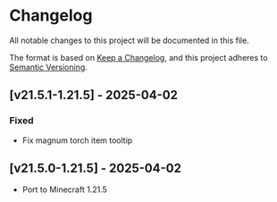 # Changelog
All notable changes to this project will be documented in this file.

The format is based on [Keep a Changelog](https://keepachangelog.com/en/1.0.0/),
and this project adheres to [Semantic Versioning](https://semver.org/spec/v2.0.0.html).

## [v21.5.1-1.21.5] - 2025-04-02
### Fixed
- Fix magnum torch item tooltip

## [v21.5.0-1.21.5] - 2025-04-02
- Port to Minecraft 1.21.5
